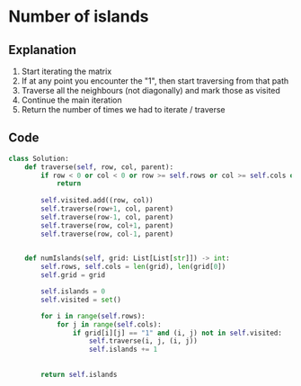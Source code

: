 # Number of islands

## Explanation

1. Start iterating the matrix
2. If at any point you encounter the "1", then start traversing from that path
3. Traverse all the neighbours (not diagonally) and mark those as visited
4. Continue the main iteration
5. Return the number of times we had to iterate / traverse

## Code
```python
class Solution:
    def traverse(self, row, col, parent):
        if row < 0 or col < 0 or row >= self.rows or col >= self.cols or (row, col) in self.visited or self.grid[row][col] == "0":
            return
        
        self.visited.add((row, col))
        self.traverse(row+1, col, parent)
        self.traverse(row-1, col, parent)
        self.traverse(row, col+1, parent)
        self.traverse(row, col-1, parent)
        

    def numIslands(self, grid: List[List[str]]) -> int:
        self.rows, self.cols = len(grid), len(grid[0])
        self.grid = grid

        self.islands = 0
        self.visited = set()

        for i in range(self.rows):
            for j in range(self.cols):
                if grid[i][j] == "1" and (i, j) not in self.visited:
                    self.traverse(i, j, (i, j))
                    self.islands += 1
            
        
        return self.islands
```